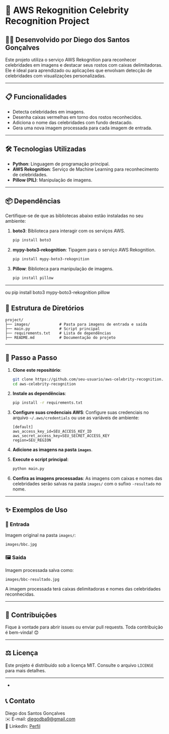 # 🎨 AWS Rekognition Celebrity Recognition Project

## 👨‍💻 Desenvolvido por Diego dos Santos Gonçalves

Este projeto utiliza o serviço AWS Rekognition para reconhecer celebridades em imagens e destacar seus rostos com caixas delimitadoras. Ele é ideal para aprendizado ou aplicações que envolvam detecção de celebridades com visualizações personalizadas.

---

## 📋 Funcionalidades
- Detecta celebridades em imagens.
- Desenha caixas vermelhas em torno dos rostos reconhecidos.
- Adiciona o nome das celebridades com fundo destacado.
- Gera uma nova imagem processada para cada imagem de entrada.

---

## 🛠️ Tecnologias Utilizadas
- **Python**: Linguagem de programação principal.
- **AWS Rekognition**: Serviço de Machine Learning para reconhecimento de celebridades.
- **Pillow (PIL)**: Manipulação de imagens.

---

## 📦 Dependências

Certifique-se de que as bibliotecas abaixo estão instaladas no seu ambiente:

1. **boto3**: Biblioteca para interagir com os serviços AWS.
   ```bash
   pip install boto3
   ```
2. **mypy-boto3-rekognition**: Tipagem para o serviço AWS Rekognition.
   ```bash
   pip install mypy-boto3-rekognition
   ```
3. **Pillow**: Biblioteca para manipulação de imagens.
   ```bash
   pip install pillow
   ```

---

ou 
pip install boto3 mypy-boto3-rekognition pillow





## 📁 Estrutura de Diretórios
```plaintext
project/
├── images/             # Pasta para imagens de entrada e saída
├── main.py             # Script principal
├── requirements.txt    # Lista de dependências
├── README.md           # Documentação do projeto
```

---

## 🚀 Passo a Passo

1. **Clone este repositório**:
   ```bash
   git clone https://github.com/seu-usuario/aws-celebrity-recognition.git
   cd aws-celebrity-recognition
   ```

2. **Instale as dependências**:
   ```bash
   pip install -r requirements.txt
   ```

3. **Configure suas credenciais AWS**:
   Configure suas credenciais no arquivo `~/.aws/credentials` ou use as variáveis de ambiente:
   ```plaintext
   [default]
   aws_access_key_id=SEU_ACCESS_KEY_ID
   aws_secret_access_key=SEU_SECRET_ACCESS_KEY
   region=SEU_REGION
   ```

4. **Adicione as imagens na pasta `images`**.

5. **Execute o script principal**:
   ```bash
   python main.py
   ```

6. **Confira as imagens processadas**:
   As imagens com caixas e nomes das celebridades serão salvas na pasta `images/` com o sufixo `-resultado` no nome.

---

## ✨ Exemplos de Uso

### 🎯 Entrada
Imagem original na pasta `images/`:
```
images/bbc.jpg
```

### 🖼️ Saída
Imagem processada salva como:
```
images/bbc-resultado.jpg
```

A imagem processada terá caixas delimitadoras e nomes das celebridades reconhecidas.

---

## 🌟 Contribuições
Fique à vontade para abrir issues ou enviar pull requests. Toda contribuição é bem-vinda! 😊

---

## ⚖️ Licença
Este projeto é distribuído sob a licença MIT. Consulte o arquivo `LICENSE` para mais detalhes.

---

-

## 📞 Contato
Diego dos Santos Gonçalves  
✉️ E-mail: [diegodba9@gmail.com](mailto:diegodba9@gmail.com)  
💼 LinkedIn: [Perfil](https://www.linkedin.com/in/diegolinkedin/details/certifications/l/)
